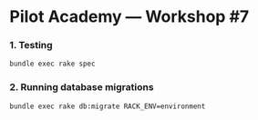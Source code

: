 Pilot Academy — Workshop #7
================

### 1. Testing

```bash
bundle exec rake spec
```

### 2. Running database migrations

```bash
bundle exec rake db:migrate RACK_ENV=environment
```
